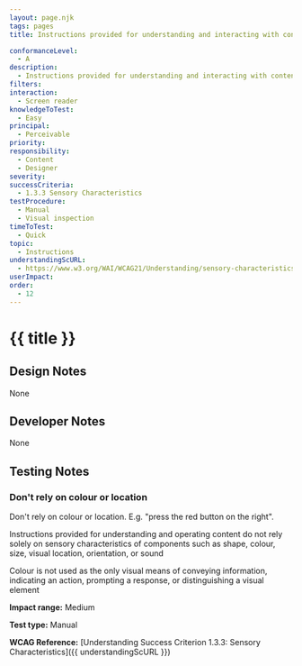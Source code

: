 ```yaml
---
layout: page.njk
tags: pages
title: Instructions provided for understanding and interacting with content does not solely rely on shape, size, sound, visual location or orientation

conformanceLevel:
  - A
description:
  - Instructions provided for understanding and interacting with content does not solely rely on shape, size, sound, visual location or orientation
filters:
interaction:
  - Screen reader
knowledgeToTest:
  - Easy
principal:
  - Perceivable
priority:
responsibility:
  - Content
  - Designer
severity:
successCriteria:
  - 1.3.3 Sensory Characteristics
testProcedure:
  - Manual
  - Visual inspection
timeToTest:
  - Quick
topic:
  - Instructions
understandingScURL:
  - https://www.w3.org/WAI/WCAG21/Understanding/sensory-characteristics.html
userImpact:
order:
  - 12
---
```


# {{ title }}

## Design Notes

None

## Developer Notes

None

## Testing Notes

### Don't rely on colour or location

Don't rely on colour or location. E.g. "press the red button on the right".

Instructions provided for understanding and operating content do not rely solely on sensory characteristics of components such as shape, colour, size, visual location, orientation, or sound

Colour is not used as the only visual means of conveying information, indicating an action, prompting a response, or distinguishing a visual element

**Impact range:** Medium

**Test type:** Manual

**WCAG Reference:** [Understanding Success Criterion 1.3.3: Sensory Characteristics]({{ understandingScURL }})
